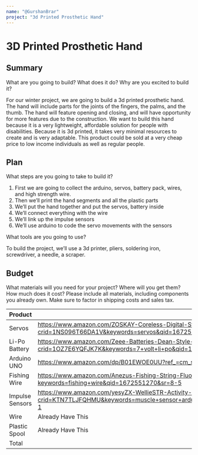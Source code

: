 ```yaml
---
name: "@GurshanBrar"
project: "3d Printed Prosthetic Hand"
---
```


# 3D Printed Prosthetic Hand
## Summary
What are you going to build? What does it do? Why are you excited to build it?

For our winter project, we are going to build a 3d printed prosthetic hand. The hand will include parts for the joints of the fingers, the palms, and the thumb. The hand will feature opening and closing, and will have opportunity for more features due to the construction. We want to build this hand because it is a very lightweight, affordable solution for people with disabilities. Because it is 3d printed, it takes very minimal resources to create and is very adaptable. This product could be sold at a very cheap price to low income individuals as well as regular people. 
## Plan

What steps are you going to take to build it?
1. First we are going to collect the arduino, servos, battery pack, wires, and high strength wire. 
2. Then we’ll print the hand segments and all the plastic parts
3. We’ll put the hand together and put the servos, battery inside
4. We’ll connect everything with the wire
5. We’ll link up the impulse sensors
6. We’ll use arduino to code the servo movements with the sensors

What tools are you going to use? 

To build the project, we’ll use a 3d printer, pliers, soldering iron, screwdriver, a needle, a scraper.

## Budget

What materials will you need for your project? Where will you get them? How much does it cost? Please include all materials, including components you already own. Make sure to factor in shipping costs and sales tax.

| Product         | Supplier/Link                         | Cost   |
| --------------- | ------------------------------------- | ------ |
| Servos  | https://www.amazon.com/ZOSKAY-Coreless-Digital-Stainless-arduino/dp/B07S9XZYN2/ref=sr_1_5?crid=1NS096T66DA1V&keywords=servos&qid=1672550781&sprefix=servo%2Caps%2C178&sr=8-5 | Qt 2: $64.00  |
| Li-Po Battery | https://www.amazon.com/Zeee-Batteries-Dean-Style-Connector-Vehicles/dp/B076Z778MJ/ref=sr_1_3?crid=1OZ7E6YQFJK7K&keywords=7+volt+li+po&qid=1672551064&sprefix=7+volt+li+po%2Caps%2C137&sr=8-3 | $31.19 |
| Arduino UNO  | https://www.amazon.com/dp/B01EWOE0UU?ref_=cm_sw_r_apan_dp_XWFKXFFJFG4E184ZRGC8 | $17.99  |
| Fishing Wire | https://www.amazon.com/Anezus-Fishing-String-Fluorocarbon-Monofilament/dp/B07J62FVCV/ref=sr_1_5?keywords=fishing+wire&qid=1672551270&sr=8-5  | $6.99 |
| Impulse Sensors  | https://www.amazon.com/yesyZX-WellieSTR-Activity-Measuring-Electrical/dp/B0B5K9QR5V/ref=sr_1_1?crid=KTN7TLJFQHMU&keywords=muscle+sensor+arduino&qid=1672550387&sprefix=muscle+sensor%2Caps%2C154&sr=8-1 | $30.00  |
| Wire | Already Have This  | $0.00 |
| Plastic Spool  | Already Have This | $0.00  |
| Total           |                                       | $156.65 |
